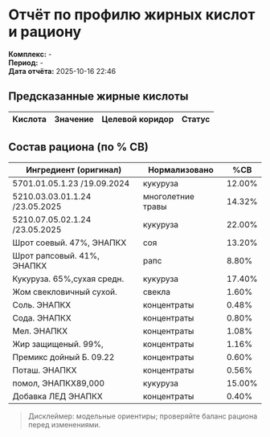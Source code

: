 # Отчёт по профилю жирных кислот и рациону

**Комплекс:** -  
**Период:** -  
**Дата отчёта:** 2025-10-16 22:46  


## Предсказанные жирные кислоты

| Кислота | Значение | Целевой коридор | Статус |
|---|---:|:---:|:---:|

## Состав рациона (по % СВ)

| Ингредиент (оригинал) | Нормализовано | %СВ |
|---|---|---|
| 5701.01.05.1.23 /19.09.2024 | кукуруза | 12.00% |
| 5210.03.03.01.1.24 /23.05.2025 | многолетние травы | 14.32% |
| 5210.07.05.02.1.24 /23.05.2025 | кукуруза | 22.00% |
| Шрот соевый. 47%, ЭНАПКХ | соя | 13.20% |
| Шрот рапсовый. 41%, ЭНАПКХ | рапс | 8.80% |
| Кукуруза. 65%,сухая средн. | кукуруза | 17.40% |
| Жом свекловичный сухой. | свекла | 1.60% |
| Соль. ЭНАПКХ | концентраты | 0.48% |
| Сода. ЭНАПКХ | концентраты | 0.80% |
| Мел. ЭНАПКХ | концентраты | 1.08% |
| Жир защищеный. 99%, | концентраты | 1.16% |
| Премикс дойный Б. 09.22 | концентраты | 0.60% |
| Поташ. ЭНАПКХ | концентраты | 0.56% |
| помол, ЭНАПКХ89,000 | кукуруза | 15.00% |
| Добавка ЛЕД ЭНАПКХ | концентраты | 0.40% |

> Дисклеймер: модельные ориентиры; проверяйте баланс рациона перед изменениями.
